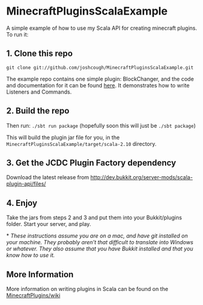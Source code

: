 MinecraftPluginsScalaExample
============================

A simple example of how to use my Scala API for creating minecraft plugins. To run it:

## 1. Clone this repo 

`git clone git://github.com/joshcough/MinecraftPluginsScalaExample.git`

The example repo contains one simple plugin: BlockChanger,
and the code and documentation for it can be found 
[here](https://github.com/joshcough/MinecraftPluginsScalaExample/blob/master/src/main/scala/BlockChanger.scala). 
It demonstrates how to write Listeners and Commands. 

## 2. Build the repo

Then run: `./sbt run package` (hopefully soon this will just be `./sbt package`)

This will build the plugin jar file for you, in the `MinecraftPluginsScalaExample/target/scala-2.10`  directory.

## 3. Get the JCDC Plugin Factory dependency

Download the latest release from http://dev.bukkit.org/server-mods/scala-plugin-api/files/

## 4. Enjoy

Take the jars from steps 2 and 3 and put them into your Bukkit/plugins folder. Start your server, and play. 

\* _These instructions assume you are on a mac, and have git installed on your machine. They probably aren't that difficult to translate into Windows or whatever. They also assume that you have Bukkit installed and that you know how to use it._

## More Information

More information on writing plugins in Scala can be found on the 
[MinecraftPlugins/wiki](https://github.com/joshcough/MinecraftPlugins/wiki)
